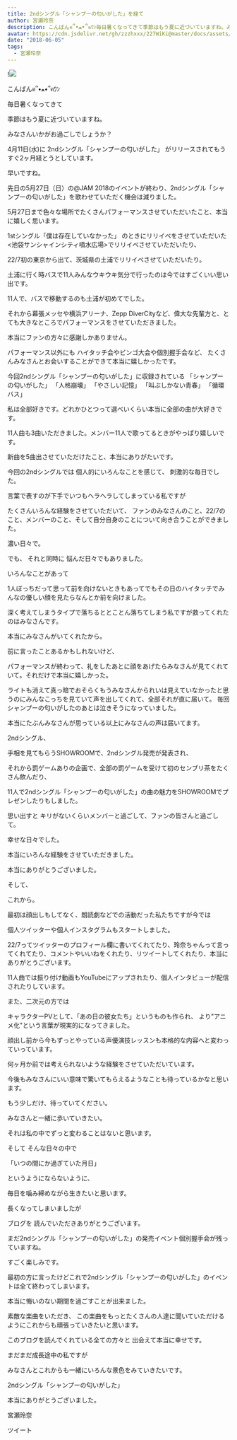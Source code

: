 ```yaml
---
title: 2ndシングル「シャンプーの匂いがした」を経て
author: 宮瀬玲奈
description: こんばんฅ՞•ﻌ•՞ฅﾜﾝ毎日暑くなってきて季節はもう夏に近づいていますね。みなさんいかがお過ごしでしょうか？4月11日(水)に2ndシングル「シャンプーの匂...
avatar: https://cdn.jsdelivr.net/gh/zzzhxxx/227WiKi@master/docs/assets/photo/avatar/reina.jpg
date: "2018-06-05"
tags:
  - 宮瀬玲奈
---
```


!![](https://cdn.jsdelivr.net/gh/zzzhxxx/227WiKi-image@master/blog-image/reina-2018-06-05_1.jpg)




こんばんฅ՞•ﻌ•՞ฅﾜﾝ




毎日暑くなってきて

季節はもう夏に近づいていますね。


みなさんいかがお過ごしでしょうか？














4月11日(水)に
2ndシングル「シャンプーの匂いがした」
がリリースされてもうすぐ2ヶ月経とうとしています。


早いですね。









先日の5月27日（日）の@JAM 2018のイベントが終わり、2ndシングル「シャンプーの匂いがした」を歌わせていただく機会は減りました。







5月27日まで色々な場所でたくさんパフォーマンスさせていただいたこと、本当に嬉しく思います。










1stシングル「僕は存在していなかった」
のときにリリイベをさせていただいた<池袋サンシャインシティ噴水広場>でリリイベさせていただいたり、




22/7初の東京から出て、茨城県の土浦でリリイベさせていただいたり。

土浦に行く時バスで11人みんなウキウキ気分で行ったのは今ではすごくいい思い出です。

11人で、バスで移動するのも土浦が初めてでした。





それから幕張メッセや横浜アリーナ、Zepp DiverCityなど、偉大な先輩方と、とても大きなところでパフォーマンスをさせていただきました。





本当にファンの方々に感謝しかありません。









パフォーマンス以外にも
ハイタッチ会やビンゴ大会や個別握手会など、
たくさんみなさんとお会いすることができて本当に嬉しかったです。









今回2ndシングル「シャンプーの匂いがした」に収録されている
「シャンプーの匂いがした」
「人格崩壊」
「やさしい記憶」
「叫ぶしかない青春」
「循環バス」


私は全部好きです。どれかひとつって選べいくらい本当に全部の曲が大好きです。


11人曲も3曲いただきました。メンバー11人で歌ってるときがやっぱり嬉しいです。




新曲を5曲出させていただけたこと、本当にありがたいです。

















今回の2ndシングルでは
個人的にいろんなことを感じて、
刺激的な毎日でした。









言葉で表すのが下手でいつもヘラヘラしてしまっている私ですが

たくさんいろんな経験をさせていただいて、
ファンのみなさんのこと、22/7のこと、メンバーのこと、そして自分自身のことについて向き合うことができました。









濃い日々で。




でも、
それと同時に
悩んだ日々でもありました。










いろんなことがあって


1人ぼっちだって思って前を向けないときもあってでもその日のハイタッチでみんなの優しい顔を見たらなんとか前を向けました。








深く考えてしまうタイプで落ちるととことん落ちてしまう私ですが救ってくれたのはみなさんです。













本当にみなさんがいてくれたから。














前に言ったことあるかもしれないけど、


パフォーマンスが終わって、礼をしたあとに顔をあげたらみなさんが見てくれていて。それだけで本当に嬉しかった。


ライトも消えて真っ暗でおそらくもうみなさんかられいは見えていなかったと思うのにみんなこっちを見ていて声を出してくれて、全部それが直に届いて。
毎回シャンプーの匂いがしたのあとは泣きそうになっていました。















本当にたぶんみなさんが思っている以上にみなさんの声は届いてます。














2ndシングル、


手相を見てもらうSHOWROOMで、2ndシングル発売が発表され、

それから罰ゲームありの企画で、全部の罰ゲームを受けて初のセンブリ茶をたくさん飲んだり、

11人で2ndシングル「シャンプーの匂いがした」の曲の魅力をSHOWROOMでプレゼンしたりもしました。



思い出すと
キリがないくらいメンバーと過ごして、ファンの皆さんと過ごして。





幸せな日々でした。













本当にいろんな経験をさせていただきました。













本当にありがとうございました。
































そして、

これから。












最初は顔出しもしてなく、朗読劇などでの活動だった私たちですが今では

個人ツイッターや個人インスタグラムもスタートしました。


22/7ってツイッターのプロフィール欄に書いてくれてたり、玲奈ちゃんって言ってくれてたり、コメントやいいねをくれたり、リツイートしてくれたり、本当にありがとうございます。





11人曲では振り付け動画もYouTubeにアップされたり、個人インタビューが配信されたりしています。









また、二次元の方では


キャラクターPVとして、「あの日の彼女たち」というものも作られ、
より"アニメ化"という言葉が現実的になってきました。


顔出し前から今もずっとやっている声優演技レッスンも本格的な内容へと変わっていっています。












何ヶ月か前では考えられないような経験をさせていただいています。











今後もみなさんにいい意味で驚いてもらえるようなことも待っているかなと思います。




もう少しだけ、待っていてください。

































みなさんと一緒に歩いていきたい。


それは私の中でずっと変わることはないと思います。








そして
そんな日々の中で

「いつの間にか過ぎていた月日」

というようにならないように、


毎日を噛み締めながら生きたいと思います。

























長くなってしまいましたが


ブログを
読んでいただきありがとうございます。






まだ2ndシングル「シャンプーの匂いがした」の発売イベント個別握手会が残っていますね。

すごく楽しみです。




最初の方に言ったけどこれで2ndシングル「シャンプーの匂いがした」のイベントは全て終わってしまいます。

本当に悔いのない期間を過ごすことが出来ました。




素敵な楽曲をいただき、
この楽曲をもっとたくさんの人達に聞いていただけるようにこれからも頑張っていきたいと思います。









このブログを読んでくれている全ての方々と
出会えて本当に幸せです。





まだまだ成長途中の私ですが

みなさんとこれからも一緒にいろんな景色をみていきたいです。















2ndシングル「シャンプーの匂いがした」

本当にありがとうございました。




宮瀬玲奈


ツイート



